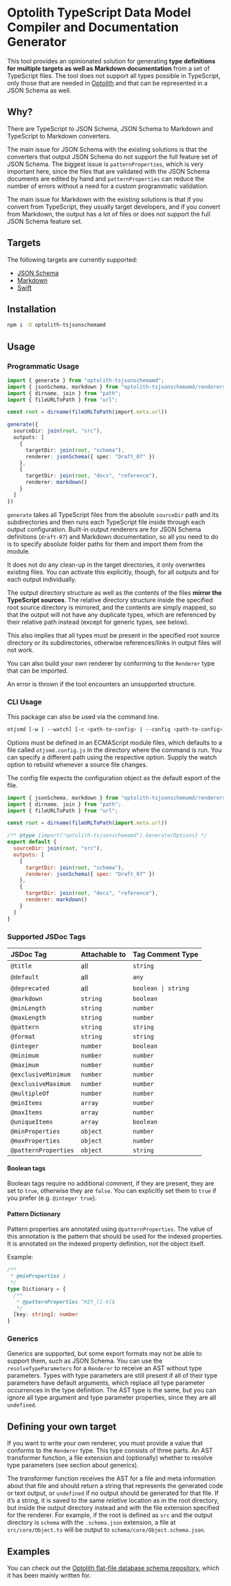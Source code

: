 # Optolith TypeScript Data Model Compiler and Documentation Generator

This tool provides an opinionated solution for generating **type definitions for multiple targets as well as Markdown documentation** from a set of TypeScript files. The tool does not support all types possible in TypeScript, only those that are needed in [Optolith](https://github.com/elyukai/optolith-client) and that can be represented in a JSON Schema as well.

## Why?

There are TypeScript to JSON Schema, JSON Schema to Markdown and TypeScript to Markdown converters.

The main issue for JSON Schema with the existing solutions is that the converters that output JSON Schema do not support the full feature set of JSON Schema. The biggest issue is `patternProperties`, which is very important here, since the files that are validated with the JSON Schema documents are edited by hand and `patternProperties` can reduce the number of errors without a need for a custom programmatic validation.

The main issue for Markdown with the existing solutions is that if you convert from TypeScript, they usually target developers, and if you convert from Markdown, the output has a lot of files or does not support the full JSON Schema feature set.

## Targets

The following targets are currently supported:

- [JSON Schema](./docs/targets/jsonSchema.md)
- [Markdown](./docs/targets/markdown.md)
- [Swift](./docs/targets/swift.md)

## Installation

```sh
npm i -D optolith-tsjsonschemamd
```

## Usage

### Programmatic Usage

```ts
import { generate } from "optolith-tsjsonschemamd";
import { jsonSchema, markdown } from "optolith-tsjsonschemamd/renderers";
import { dirname, join } from "path";
import { fileURLToPath } from "url";

const root = dirname(fileURLToPath(import.meta.url))

generate({
  sourceDir: join(root, "src"),
  outputs: [
    {
      targetDir: join(root, "schema"),
      renderer: jsonSchema({ spec: "Draft_07" })
    },
    {
      targetDir: join(root, "docs", "reference"),
      renderer: markdown()
    }
  ]
})
```

`generate` takes all TypeScript files from the absolute `sourceDir` path and its subdirectories and then runs each TypeScript file inside through each output configuration. Built-in output renderers are for JSON Schema definitions (`draft-07`) and Markdown documentation, so all you need to do is to specify absolute folder paths for them and import them from the module.

It does not do any clean-up in the target directories, it only overwrites existing files. You can activate this explicitly, though, for all outputs and for each output individually.

The output directory structure as well as the contents of the files **mirror the TypeScript sources**. The relative directory structure inside the specified root source directory is mirrored, and the contents are simply mapped, so that the output will not have any duplicate types, which are referenced by their relative path instead (except for generic types, see below).

This also implies that all types must be present in the specified root source directory or its subdirectories, otherwise references/links in output files will not work.

You can also build your own renderer by conforming to the `Renderer` type that can be imported.

An error is thrown if the tool encounters an unsupported structure.

### CLI Usage

This package can also be used via the command line.

```sh
otjsmd [-w | --watch] [-c <path-to-config> | --config <path-to-config>]
```

Options must be defined in an ECMAScript module files, which defaults to a file called `otjsmd.config.js` in the directory where the command is run. You can specify a different path using the respective option. Supply the watch option to rebuild whenever a source file changes.

The config file expects the configuration object as the default export of the file.

```js
import { jsonSchema, markdown } from "optolith-tsjsonschemamd/renderers"
import { dirname, join } from "path";
import { fileURLToPath } from "url";

const root = dirname(fileURLToPath(import.meta.url))

/** @type {import("optolith-tsjsonschemamd").GeneratorOptions} */
export default {
  sourceDir: join(root, "src"),
  outputs: [
    {
      targetDir: join(root, "schema"),
      renderer: jsonSchema({ spec: "Draft_07" })
    },
    {
      targetDir: join(root, "docs", "reference"),
      renderer: markdown()
    }
  ]
}
```

### Supported JSDoc Tags

JSDoc Tag | Attachable to | Tag Comment Type
:-- | :-- | :--
`@title` | all | `string`
`@default` | all | `any`
`@deprecated` | all | `boolean \| string`
`@markdown` | `string` | `boolean`
`@minLength` | `string` | `number`
`@maxLength` | `string` | `number`
`@pattern` | `string` | `string`
`@format` | `string` | `string`
`@integer` | `number` | `boolean`
`@minimum` | `number` | `number`
`@maximum` | `number` | `number`
`@exclusiveMinimum` | `number` | `number`
`@exclusiveMaximum` | `number` | `number`
`@multipleOf` | `number` | `number`
`@minItems` | `array` | `number`
`@maxItems` | `array` | `number`
`@uniqueItems` | `array` | `boolean`
`@minProperties` | `object` | `number`
`@maxProperties` | `object` | `number`
`@patternProperties` | `object` | `string`

#### Boolean tags

Boolean tags require no additional comment, if they are present, they are set to `true`, otherwise they are `false`. You can explicitly set them to `true` if you prefer (e.g. `@integer true`).

#### Pattern Dictionary

Pattern properties are annotated using `@patternProperties`. The value of this annotation is the pattern that should be used for the indexed properties. It is annotated on the indexed property definition, not the object itself.

Example:

```ts
/**
 * @minProperties 1
 */
type Dictionary = {
  /**
   * @patternProperties ^KEY_[1-9]$
   */
  [key: string]: number
}
```

### Generics

Generics are supported, but some export formats may not be able to support them, such as JSON Schema. You can use the `resolveTypeParameters` for a `Renderer` to receive an AST without type parameters. Types with type parameters are still present if all of their type parameters have default arguments, which replace all type parameter occurrences in the type definition. The AST type is the same, but you can ignore all type argument and type parameter properties, since they are all `undefined`.

## Defining your own target

If you want to write your own renderer, you must provide a value that conforms to the `Renderer` type. This type consists of three parts. An AST transformer function, a file extension and (optionally) whether to resolve type parameters (see section about generics).

The transformer function receives the AST for a file and meta information about that file and should return a string that represents the generated code or text output, or `undefined` if no output should be generated for that file. If it’s a string, it is saved to the same *relative* location as in the root directory, but inside the output directory instead and with the file extension specified for the renderer. For example, if the root is defined as `src` and the output directory is `schema` with the `.schema.json` extension, a file at `src/core/Object.ts` will be output to `schema/core/Object.schema.json`.

## Examples

You can check out the [Optolith flat-file database schema repository](https://github.com/elyukai/optolith-database-schema), which it has been mainly written for.
